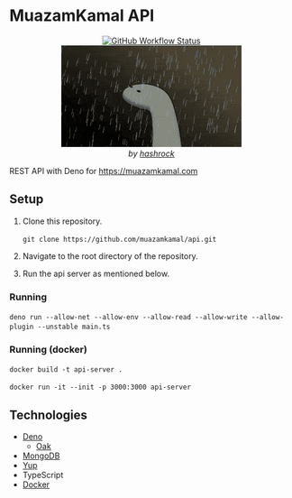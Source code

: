 # MuazamKamal API

<p align="center">
  <a href="https://github.com/muazamkamal/api/actions"><img alt="GitHub Workflow Status" src="https://img.shields.io/github/workflow/status/muazamkamal/api/Deploy?style=flat-square"></a>
  <br>
  <img src="https://github.com/denolib/animated-deno-logo/raw/master/deno-rect-24fps.gif"></img>
  <br>
  <i>by <a href="https://hashrock.studio.design/" target="_blank">hashrock</a></i>
</p>

REST API with Deno for https://muazamkamal.com

## Setup

1. Clone this repository.

    `git clone https://github.com/muazamkamal/api.git`

2. Navigate to the root directory of the repository.

3. Run the api server as mentioned below.

### Running

`deno run --allow-net --allow-env --allow-read --allow-write --allow-plugin --unstable main.ts`

### Running (docker)

`docker build -t api-server .`

`docker run -it --init -p 3000:3000 api-server`

## Technologies

* [Deno](https://deno.land/)
  * [Oak](https://github.com/oakserver/oak)
* [MongoDB](https://github.com/manyuanrong/deno_mongo)
* [Yup](https://github.com/jquense/yup)
* TypeScript
* [Docker](https://www.docker.com/)

